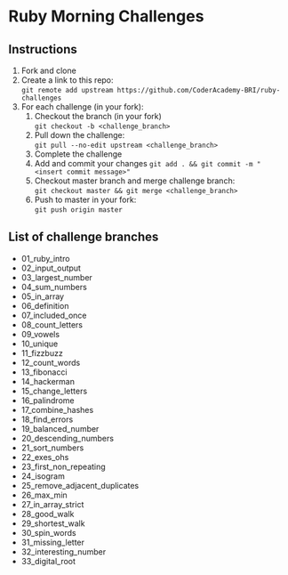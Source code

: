 # Ruby Morning Challenges

## Instructions

1. Fork and clone
2. Create a link to this repo: <br/>
   `git remote add upstream https://github.com/CoderAcademy-BRI/ruby-challenges`
3. For each challenge (in your fork):
    1. Checkout the branch (in your fork)<br/>
     `git checkout -b <challenge_branch>`
    3. Pull down the challenge: <br/>
     `git pull --no-edit upstream <challenge_branch>`
    4. Complete the challenge
    5. Add and commit your changes
    `git add . && git commit -m "<insert commit message>"`
    6. Checkout master branch and merge challenge branch:<br/>
    `git checkout master && git merge <challenge_branch>`
    7. Push to master in your fork:<br/>
     `git push origin master`

## List of challenge branches
* 01_ruby_intro
* 02_input_output
* 03_largest_number
* 04_sum_numbers
* 05_in_array
* 06_definition
* 07_included_once
* 08_count_letters
* 09_vowels
* 10_unique
* 11_fizzbuzz
* 12_count_words
* 13_fibonacci
* 14_hackerman
* 15_change_letters
* 16_palindrome
* 17_combine_hashes
* 18_find_errors
* 19_balanced_number
* 20_descending_numbers
* 21_sort_numbers
* 22_exes_ohs
* 23_first_non_repeating
* 24_isogram
* 25_remove_adjacent_duplicates
* 26_max_min
* 27_in_array_strict
* 28_good_walk
* 29_shortest_walk
* 30_spin_words
* 31_missing_letter
* 32_interesting_number
* 33_digital_root
